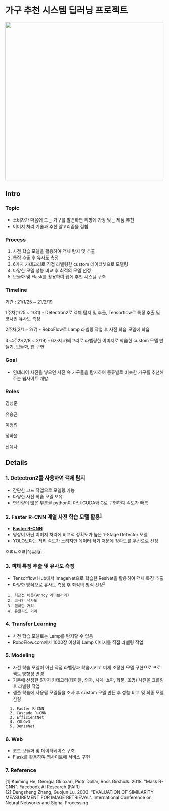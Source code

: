 # 가구 추천 시스템 딥러닝 프로젝트
<img src="https://user-images.githubusercontent.com/71831714/106569428-d8569a80-6577-11eb-8dfa-b49ab0f7a36a.png" width='500'></img>

## Intro

### Topic
- 소비자가 마음에 드는 가구를 발견하면 취향에 가장 맞는 제품 추천
- 이미지 처리 기술과 추천 알고리즘을 결합

### Process
1. 사전 학습 모델을 활용하여 객체 탐지 및 추출
2. 특징 추출 후 유사도 측정
3. 6가지 카테고리로 직접 라벨링한 custom 데이터셋으로 모델링
4. 다양한 모델 성능 비교 후 최적의 모델 선정
5. 모듈화 및 Flask를 활용하여 웹에 추천 시스템 구축

### Timeline
기간 : 21/1/25 ~ 21/2/19

1주차(1/25 ~ 1/31) - Detectron2로 객체 탐지 및 추출, Tensorflow로 특징 추출 및 코사인 유사도 측정

2주차(2/1 ~ 2/7) - RoboFlow로 Lamp 라벨링 작업 후 사전 학습 모델에 학습

3~4주차(2/8 ~ 2/19) - 6가지 카테고리로 라벨링한 이미지로 학습한 custom 모델 만들기, 모듈화, 웹 구현 

### Goal
- 인테리어 사진을 넣으면 사진 속 가구들을 탐지하여 종류별로 비슷한 가구를 추천해주는 웹사이트 개발

### Roles
김성준

유승균

이정려

정하윤

전예나

## Details

### 1. Detectron2를 사용하여 객체 탐지
- 간단한 코드 작업으로 모델링 가능
- 다양한 사전 학습 모델 보유
- 연산량이 많은 부분을 python이 아닌 CUDA와 C로 구현하여 속도가 빠름

### 2. Faster R-CNN 계열 사전 학습 모델 활용<sup>[1](#footnote_1)</sup>
- **[Faster R-CNN](https://alltimeno1.github.io/2021/02/05/faster_rcnn.html "blog link")**
- 영상이 아닌 이미지 처리에 비교적 정확도가 높은 1-Stage Detector 모델
- YOLO보다는 처리 속도가 느리지만 데이터 작기 때문에 정확도를 우선으로 선정

ㅇㄻㄴㅇㄹ[^scala]

### 3. 객체 특징 추출 및 유사도 측정
- Tensorflow Hub에서 ImageNet으로 학습한 ResNet을 활용하여 객체 특징 추출
- 다양한 방식으로 유사도 측정 후 최적의 방식 선정<sup>[2](#footnote_2)</sup>
```
 1. 최근접 이웃(Annoy 라이브러리)
 2. 코사인 유사도
 3. 맨하탄 거리 
 4. 유클리드 거리
 ```
### 4. Transfer Learning
- 사전 학습 모델로는 Lamp를 탐지할 수 없음
- RoboFlow.com에서 1000장 이상의 Lamp 이미지를 직접 라벨링 작업

### 5. Modeling
- 사전 학습 모델이 아닌 직접 라벨링과 학습시키고 미세 조정한 모델 구현으로 프로젝트 방향성 변경
- 기존에 선정한 6가지 카테고리(테이블, 의자, 시계, 쇼파, 화분, 조명) 사진을 크롤링 후 라벨링 작업
- 샘플 학습에 사용될 모델들을 조사 후 custom 모델 만든 후 성능 비교 및 최종 모델 선정
```
  1. Faster R-CNN
  2. Cascade R-CNN
  3. EfficientNet
  4. YOLOv3
  5. DenseNet
```

### 6. Web
- 코드 모듈화 및 데이터베이스 구축
- Flask를 활용하여 웹사이트에 서비스 구현

### 7. Reference
<a name="footnote_1">[1]</a> Kaiming He, Georgia Gkioxari, Piotr Dollar, Ross Girshick. 2018. "Mask R-CNN". Facebook AI Research (FAIR)<br>
<a name="footnote_2">[2]</a> Dengsheng Zhang, Guojun Lu. 2003. "EVALUATION OF SIMILARITY MEASUREMENT FOR IMAGE RETRIEVAL". International Conference on Neural Networks and Signal Processing
